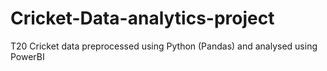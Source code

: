 # Cricket-Data-analytics-project
T20 Cricket data preprocessed using Python (Pandas) and analysed using PowerBI
